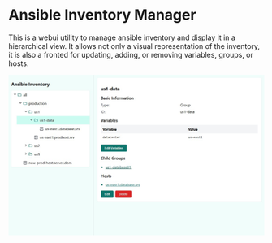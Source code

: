 # Ansible Inventory Manager
This is a webui utility to manage ansible inventory and display it in a hierarchical view. It allows not only a visual representation of the inventory, it is also a fronted for updating, adding, or removing variables, groups, or hosts. 

![Web UI](https://github.com/nullconfig/ansible-inventory-manager/blob/main/images/browser-ui.jpg)